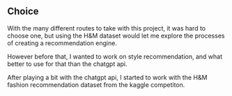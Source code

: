## Choice

With the many different routes to take with this project, it was hard to choose one, but using the H&M dataset would let me explore the processes of creating a recommendation engine.

However before that, I wanted to work on style recommendation, and what better to use for that than the chatgpt api.

After playing a bit with the chatgpt api, I started to work with the H&M fashion recommendation dataset from the kaggle competiton.